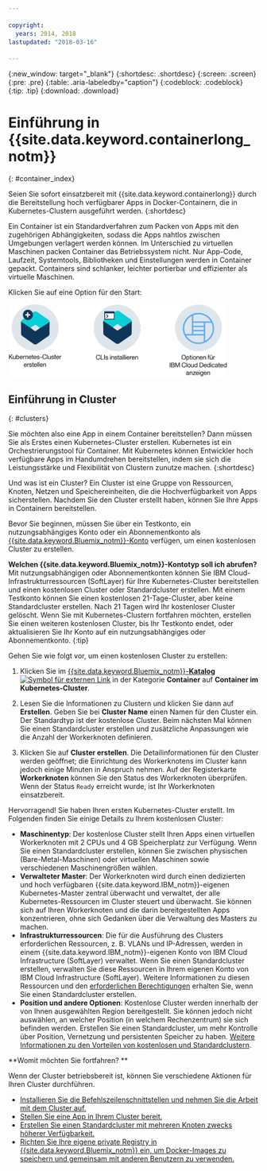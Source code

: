 ```yaml
---

copyright:
  years: 2014, 2018
lastupdated: "2018-03-16"

---
```


{:new_window: target="_blank"}
{:shortdesc: .shortdesc}
{:screen: .screen}
{:pre: .pre}
{:table: .aria-labeledby="caption"}
{:codeblock: .codeblock}
{:tip: .tip}
{:download: .download}


# Einführung in {{site.data.keyword.containerlong_notm}}
{: #container_index}

Seien Sie sofort einsatzbereit mit {{site.data.keyword.containerlong}} durch die Bereitstellung hoch verfügbarer Apps in Docker-Containern, die in Kubernetes-Clustern ausgeführt werden.
{:shortdesc}

Ein Container ist ein Standardverfahren zum Packen von Apps mit den zugehörigen Abhängigkeiten, sodass die Apps nahtlos zwischen Umgebungen verlagert werden können. Im Unterschied zu virtuellen Maschinen packen Container das Betriebssystem nicht. Nur App-Code, Laufzeit, Systemtools, Bibliotheken und Einstellungen werden in Container gepackt. Containers sind schlanker, leichter portierbar und effizienter als virtuelle Maschinen.


Klicken Sie auf eine Option für den Start:

<img usemap="#home_map" border="0" class="image" id="image_ztx_crb_f1b" src="images/cs_public_dedicated_options.png" width="440" alt="Klicken Sie auf ein Symbol, um schnell Ihre ersten Schritte mit {{site.data.keyword.containershort_notm}} zu machen. Klicken Sie in {{site.data.keyword.Bluemix_dedicated_notm}} auf dieses Symbol, um Ihre Optionen anzuzeigen." style="width:440px;" />
<map name="home_map" id="home_map">
<area href="#clusters" alt="Einführung zu Kubernetes-Clustern in {{site.data.keyword.Bluemix_notm}}" title="Einführung zu Kubernetes-Clustern in {{site.data.keyword.Bluemix_notm}}" shape="rect" coords="-7, -8, 108, 211" />
<area href="cs_cli_install.html" alt="Installieren Sie die CLIs." title="Installieren Sie die CLIs." shape="rect" coords="155, -1, 289, 210" />
<area href="cs_dedicated.html#dedicated_environment" alt="{{site.data.keyword.Bluemix_dedicated_notm}}-Cloudumgebung" title="{{site.data.keyword.Bluemix_notm}}-Cloudumgebung" shape="rect" coords="326, -10, 448, 218" />
</map>


## Einführung in Cluster
{: #clusters}

Sie möchten also eine App in einem Container bereitstellen? Dann müssen Sie als Erstes einen Kubernetes-Cluster erstellen. Kubernetes ist ein Orchestrierungstool für Container. Mit Kubernetes können Entwickler hoch verfügbare Apps im Handumdrehen bereitstellen, indem sie sich die Leistungsstärke und Flexibilität von Clustern zunutze machen.
{:shortdesc}

Und was ist ein Cluster? Ein Cluster ist eine Gruppe von Ressourcen, Knoten, Netzen und Speichereinheiten, die die Hochverfügbarkeit von Apps sicherstellen. Nachdem Sie den Cluster erstellt haben, können Sie Ihre Apps in Containern bereitstellen.

Bevor Sie beginnen, müssen Sie über ein Testkonto, ein nutzungsabhängiges Konto oder ein Abonnementkonto als [{{site.data.keyword.Bluemix_notm}}-Konto](https://console.bluemix.net/registration/) verfügen, um einen kostenlosen Cluster zu erstellen.

**Welchen {{site.data.keyword.Bluemix_notm}}-Kontotyp soll ich abrufen?** Mit nutzungsabhängigen oder Abonnementkonten können Sie IBM Cloud-Infrastrukturressourcen (SoftLayer) für Ihre Kubernetes-Cluster bereitstellen und einen kostenlosen Cluster oder Standardcluster erstellen. Mit einem Testkonto können Sie einen kostenlosen 21-Tage-Cluster, aber keine Standardcluster erstellen. Nach 21 Tagen wird Ihr kostenloser Cluster gelöscht. Wenn Sie mit Kubernetes-Clustern fortfahren möchten, erstellen Sie einen weiteren kostenlosen Cluster, bis Ihr Testkonto endet, oder aktualisieren Sie Ihr Konto auf ein nutzungsabhängiges oder Abonnementkonto. {:tip}

Gehen Sie wie folgt vor, um einen kostenlosen Cluster zu erstellen:

1.  Klicken Sie im [{{site.data.keyword.Bluemix_notm}}-**Katalog** ![Symbol für externen Link](../icons/launch-glyph.svg "Symbol für externen Link")](https://console.bluemix.net/catalog/?category=containers) in der Kategorie **Container** auf **Container im Kubernetes-Cluster**.

2.  Lesen Sie die Informationen zu Clustern und klicken Sie dann auf **Erstellen**. Geben Sie bei **Cluster Name** einen Namen für den Cluster ein. Der Standardtyp ist der kostenlose Cluster. Beim nächsten Mal können Sie einen Standardcluster erstellen und zusätzliche Anpassungen wie die Anzahl der Workerknoten definieren.

3.  Klicken Sie auf **Cluster erstellen**. Die Detailinformationen für den Cluster werden geöffnet; die Einrichtung des Workerknotens im Cluster kann jedoch einige Minuten in Anspruch nehmen. Auf der Registerkarte **Workerknoten** können Sie den Status des Workerknoten überprüfen. Wenn der Status `Ready` erreicht wurde, ist Ihr Workerknoten einsatzbereit.

Hervorragend! Sie haben Ihren ersten Kubernetes-Cluster erstellt. Im Folgenden finden Sie einige Details zu Ihrem kostenlosen Cluster:

*   **Maschinentyp**: Der kostenlose Cluster stellt Ihren Apps einen virtuellen Workerknoten mit 2 CPUs und 4 GB Speicherplatz zur Verfügung. Wenn Sie einen Standardcluster erstellen, können Sie zwischen physischen (Bare-Metal-Maschinen) oder virtuellen Maschinen sowie verschiedenen Maschinengrößen wählen.
*   **Verwalteter Master**: Der Workerknoten wird durch einen dedizierten und hoch verfügbaren {{site.data.keyword.IBM_notm}}-eigenen Kubernetes-Master zentral überwacht und verwaltet, der alle Kubernetes-Ressourcen im Cluster steuert und überwacht. Sie können sich auf Ihren Workerknoten und die darin bereitgestellten Apps konzentrieren, ohne sich Gedanken über die Verwaltung des Masters zu machen.
*   **Infrastrukturressourcen**: Die für die Ausführung des Clusters erforderlichen Ressourcen, z. B. VLANs und IP-Adressen, werden in einem {{site.data.keyword.IBM_notm}}-eigenen Konto von IBM Cloud Infrastructure (SoftLayer) verwaltet. Wenn Sie einen Standardcluster erstellen, verwalten Sie diese Ressourcen in Ihrem eigenen Konto von IBM Cloud Infrastructure (SoftLayer). Weitere Informationen zu diesen Ressourcen und den [erforderlichen Berechtigungen](cs_users.html#infra_access) erhalten Sie, wenn Sie einen Standardcluster erstellen.
*   **Position und andere Optionen**: Kostenlose Cluster werden innerhalb der von Ihnen ausgewählten Region bereitgestellt. Sie können jedoch nicht auswählen, an welcher Position (in welchem Rechenzentrum) sie sich befinden werden. Erstellen Sie einen Standardcluster, um mehr Kontrolle über Position, Vernetzung und persistenten Speicher zu haben. [Weitere Informationen zu den Vorteilen von kostenlosen und Standardclustern](cs_why.html#cluster_types).


**Womit möchten Sie fortfahren? **

Wenn der Cluster betriebsbereit ist, können Sie verschiedene Aktionen für Ihren Cluster durchführen.

* [Installieren Sie die Befehlszeilenschnittstellen und nehmen Sie die Arbeit mit dem Cluster auf.](cs_cli_install.html#cs_cli_install)
* [Stellen Sie eine App in Ihrem Cluster bereit.](cs_app.html#app_cli)
* [Erstellen Sie einen Standardcluster mit mehreren Knoten zwecks höherer Verfügbarkeit.](cs_clusters.html#clusters_ui)
* [Richten Sie Ihre eigene private Registry in {{site.data.keyword.Bluemix_notm}} ein, um Docker-Images zu speichern und gemeinsam mit anderen Benutzern zu verwenden.](/docs/services/Registry/index.html)
